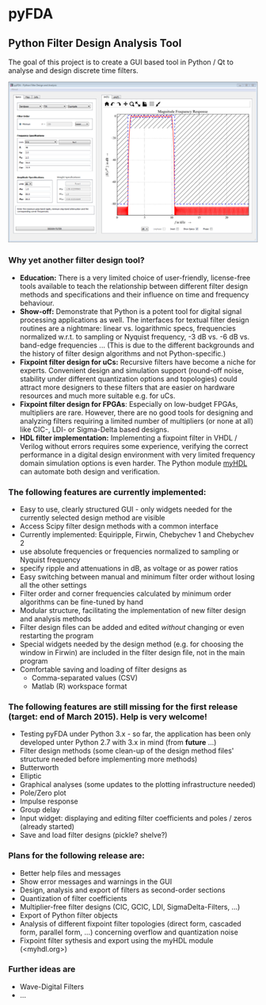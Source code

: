 pyFDA
======
## Python Filter Design Analysis Tool

The goal of this project is to create a GUI based tool in Python / Qt to analyse and design discrete time filters. 

![Screenshot](images/pyFDA_screenshot.PNG)

### Why yet another filter design tool?
* **Education:** There is a very limited choice of user-friendly, license-free tools available to teach the relationship between different filter design methods and specifications and their influence on time and frequency behaviour.
* **Show-off:** Demonstrate that Python is a potent tool for digital signal processing applications as well. The interfaces for textual filter design routines are a nightmare: linear vs. logarithmic specs, frequencies normalized w.r.t. to sampling or Nyquist frequency, -3 dB vs. -6 dB vs. band-edge frequencies ... (This is due to the different backgrounds and the history of filter design algorithms and not Python-specific.)
* **Fixpoint filter design for uCs:** Recursive filters have become a niche for experts. Convenient design and simulation support (round-off noise, stability under different quantization options and topologies) could attract more designers to these filters that are easier on hardware resources and much more suitable e.g. for uCs.
* **Fixpoint filter design for FPGAs**: Especially on low-budget FPGAs, multipliers are rare. However, there are no good tools for designing and analyzing filters requiring a limited number of multipliers (or none at all) like CIC-, LDI- or Sigma-Delta based designs.
* **HDL filter implementation:** Implementing a fixpoint filter in VHDL / Verilog without errors requires some experience, verifying the correct performance in a digital design environment with very limited frequency domain simulation options is even harder. The Python module [myHDL](http://myhdl.org) can automate both design and verification.


### The following features are currently implemented:

* Easy to use, clearly structured GUI - only widgets needed for the currently selected design method are visible
* Access Scipy filter design methods with a common interface
 * Currently implemented: Equiripple, Firwin, Chebychev 1 and Chebychev 2 
 * use absolute frequencies or frequencies normalized to sampling or Nyquist frequency
 * specify ripple and attenuations in dB, as voltage or as power ratios
* Easy switching between manual and minimum filter order without losing all the other settings
 * Filter order and corner frequencies calculated by minimum order algorithms can be fine-tuned by hand
* Modular structure, facilitating the implementation of new filter design and analysis methods
 * Filter design files can be added and edited *without* changing or even restarting the program
 * Special widgets needed by the design method (e.g. for choosing the window in Firwin) are included in the filter design file, not in the main program
* Comfortable saving and loading of filter designs as
  * Comma-separated values (CSV)
  * Matlab (R) workspace format

### The following features are still missing for the first release (target: end of March 2015). Help is very welcome!
* Testing pyFDA under Python 3.x - so far, the application has been only developed unter Python 2.7 with 3.x in mind (from __future__ ...)
* Filter design methods (some clean-up of the design method files' structure needed before implementing more methods)
 * Butterworth
 * Elliptic
* Graphical analyses (some updates to the plotting infrastructure needed)
 * Pole/Zero plot
 * Impulse response
 * Group delay
* Input widget: displaying and editing filter coefficients and poles / zeros (already started)
* Save and load filter designs (pickle? shelve?)

### Plans for the following release are:
* Better help files and messages
* Show error messages and warnings in the GUI
* Design, analysis and export of filters as second-order sections
* Quantization of filter coefficients
* Multiplier-free filter designs (CIC, GCIC, LDI, SigmaDelta-Filters, ...)
* Export of Python filter objects
* Analysis of different fixpoint filter topologies (direct form, cascaded form, parallel form, ...) concerning overflow and quantization noise
* Fixpoint filter sythesis and export using the myHDL module (<myhdl.org>)

### Further ideas are
* Wave-Digital Filters
* ...

